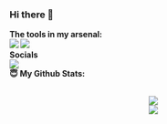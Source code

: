 ### Hi there 👋

<!--
**TheFlash2k/theflash2k** is a ✨ _special_ ✨ repository because its `README.md` (this file) appears on your GitHub profile.

Here are some ideas to get you started:

- 🔭 I’m currently working on ...
- 🌱 I’m currently learning ...
- 👯 I’m looking to collaborate on ...
- 🤔 I’m looking for help with ...
- 💬 Ask me about ...
- 📫 How to reach me: ...
- 😄 Pronouns: ...
- ⚡ Fun fact: ...
-->

<summary><b>The tools in my arsenal: </summary>
<img src="https://img.shields.io/badge/-Visual%20Studio%20Code-23A9F2?style=flat-square&logo=Visual%20Studio%20Code&logoColor=white"/>
<img src="https://img.shields.io/badge/-Github-181717?style=flat-square&logo=GitHub&logoColor=white"/>

<summary><b>Socials</summary>
<img src="https://img.shields.io/twitter/follow/alitaqiwajid?label=Follow&style=social"/>


<summary> 😇 <b>My Github Stats</b>: </summary>
<br>
<p align = "center">
  <img src = "https://github-readme-stats.vercel.app/api?username=theflash2k&show_icons=true&theme=tokyonight&line_height=27">
  <br>
  <img src = "https://github-readme-stats.vercel.app/api/top-langs/?username=theflash2k&hide=css,java,html&theme=tokyonight">
</p>
